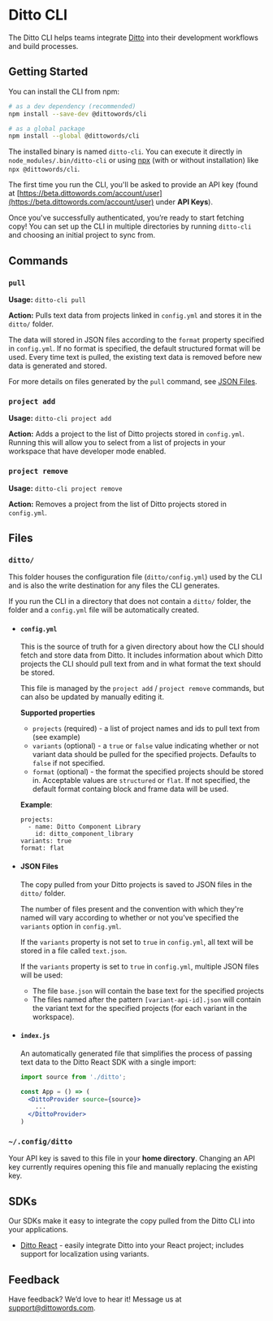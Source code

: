 # Ditto CLI

The Ditto CLI helps teams integrate [Ditto](https://dittowords.com/) into their development workflows and build processes.

## Getting Started

You can install the CLI from npm:

```bash
# as a dev dependency (recommended)
npm install --save-dev @dittowords/cli

# as a global package
npm install --global @dittowords/cli
```

The installed binary is named `ditto-cli`. You can execute it directly in `node_modules/.bin/ditto-cli` or using [npx](https://www.npmjs.com/package/npx) (with or without installation) like `npx @dittowords/cli`.

The first time you run the CLI, you'll be asked to provide an API key (found at [https://beta.dittowords.com/account/user](https://beta.dittowords.com/account/user) under **API Keys**).

Once you've successfully authenticated, you’re ready to start fetching copy! You can set up the CLI in multiple directories by running `ditto-cli` and choosing an initial project to sync from.

## Commands

### `pull`

**Usage:** `ditto-cli pull`

**Action:** Pulls text data from projects linked in `config.yml` and stores it in the `ditto/` folder.

The data will stored in JSON files according to the `format` property specified in `config.yml`. If no format is specified, the default structured format will be used. Every time text is pulled, the existing text data is removed before new data is generated and stored.

For  more details on files generated by the `pull` command, see [JSON Files](#json-files).


### `project add`

**Usage:** `ditto-cli project add`

**Action:** Adds a project to the list of Ditto projects stored in `config.yml`. Running this will allow you to select from a list of projects in your workspace that have developer mode enabled.

### `project remove`

**Usage:** `ditto-cli project remove`

**Action:** Removes a project from the list of Ditto projects stored in `config.yml`. 

## Files

### `ditto/`

This folder houses the configuration file (`ditto/config.yml`) used by the CLI and is also the write destination for any files the CLI generates.

If you run the CLI in a directory that does not contain a `ditto/` folder, the folder and a `config.yml` file will be automatically created.

- #### `config.yml`

    This is the source of truth for a given directory about how the CLI should fetch and store data from Ditto. It includes information about which Ditto projects the CLI should pull text from and in what format the text should be stored.

    This file is managed by the `project add` / `project remove` commands, but can also be updated by manually editing it.

    **Supported properties**
    - `projects` (required) - a list of project names and ids to pull text from (see example)
    - `variants` (optional) - a `true` or `false` value indicating whether or not variant data should be pulled for the specified projects. Defaults to `false` if not specified.
    - `format` (optional) - the format the specified projects should be stored in. Acceptable values are `structured` or `flat`. If not specified, the default format containg block and frame data will be used.

    **Example**:
    ```
    projects:
      - name: Ditto Component Library
        id: ditto_component_library
    variants: true
    format: flat
    ```

- #### JSON Files

    The copy pulled from your Ditto projects is saved to JSON files in the `ditto/` folder. 
    
    The number of files present and the convention with which they're named will vary according to whether or not you've specified the `variants` option in `config.yml`. 

    If the `variants` property is not set to `true` in `config.yml`, all text will be stored in a file called `text.json`.

    If the `variants` property is set to `true` in `config.yml`, multiple JSON files will be used:
    - The file `base.json` will contain the base text for the specified projects
    - The files named after the pattern `[variant-api-id].json` will contain the variant text for the specified projects (for each variant in the workspace).

- #### `index.js`

    An automatically generated file that simplifies the process of passing text data to the Ditto React SDK with a single import:

    ```jsx
    import source from './ditto';

    const App = () => (
      <DittoProvider source={source}>
        ...
      </DittoProvider>
    )
    ```

### `~/.config/ditto`

Your API key is saved to this file in your **home directory**. Changing an API key currently requires opening this file and manually replacing the existing key.

## SDKs

Our SDKs make it easy to integrate the copy pulled from the Ditto CLI into your applications.

- [Ditto React](https://www.npmjs.com/package/ditto-react) - easily integrate Ditto into your React project; includes support for localization using variants.

## Feedback

Have feedback? We’d love to hear it! Message us at [support@dittowords.com](mailto:support@dittowords.com).

